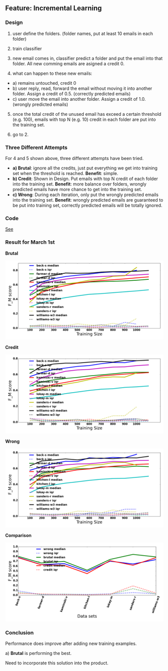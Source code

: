 ## Feature: Incremental Learning

### Design

1. user define the folders. (folder names, put at least 10 emails in each folder)

2. train classifier

3. new email comes in, classifier predict a folder and put the email into that folder. All new comming emails are asigned a credit 0.

4. what can happen to these new emails:
 - a) remains untouched, credit 0
 - b) user reply, read, forward the email without moving it into another folder. Assign a credit of 0.5. (correctly predicted emails)
 - c) user move the email into another folder. Assign a credit of 1.0. (wrongly predicted emails)

5. once the total credit of the unused email has exceed a certain threshold (e.g. 100), emails with top N (e.g. 10) credit in each folder are put into the training set.

6. go to 2.

### Three Different Attempts

For 4 and 5 shown above, three different attempts have been tried.

 - **a) Brutal**: ignore all the credits, just put everything we get into training set when the threshold is reached. **Benefit**: simple.
 - **b) Credit**: Shown in Design. Put emails with top N credit of each folder into the training set. **Benefit**: more balance over folders, wrongly predicted emails have more chance to get into the training set.
 - **c) Wrong**: During each iteration, only put the wrongly predicted emails into the training set. **Benefit**: wrongly predicted emails are guaranteed to be put into training set, correctly predicted emails will be totally ignored.

### Code

[See](https://github.com/azhe825/CSC510/blob/master/testEmails/test.py)

### Result for March 1st

**Brutal**

![file](https://github.com/azhe825/CSC510/blob/master/Results/semi_brutal.png)

**Credit**

![file](https://github.com/azhe825/CSC510/blob/master/Results/semi_credit.png)

**Wrong**

![file](https://github.com/azhe825/CSC510/blob/master/Results/semi_wrong.png)

**Comparison**

![file](https://github.com/azhe825/CSC510/blob/master/Results/semi_methods.png)

### Conclusion

Performance does improve after adding new training examples. 

a) **Brutal** is performing the best.

Need to incorporate this solution into the product.
